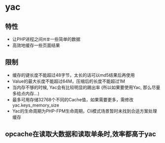 # yac

## 特性

- 让PHP进程之间`共享`一些简单的数据
- 高效地缓存一些页面结果

## 限制

- 缓存的键长度不能超过48字节，太长的话可以md5结果后再使用
- Value的最大长度不能超过64M，压缩后的长度不能超过1M
- 当内存不够的时候, Yac会有比较明显的踢出率 (所以如果要使用Yac, 那么尽量多给点内存...)
- 最多可用存储32768个不同的Cache值，如果需要更多，需修改yac.keys_memory_size
- Yac的生命周期为PHP-FPM生命周期，Cli模式场景暂时未找到合适方案处理缓存

## opcache在读取大数据和读取单条时,效率都高于yac
